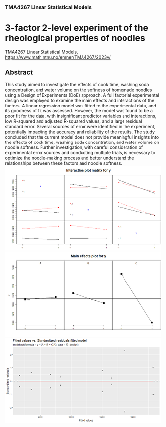 ### TMA4267 Linear Statistical Models
# 3-factor 2-level experiment of the rheological properties of noodles
TMA4267 Linear Statistical Models, https://www.math.ntnu.no/emner/TMA4267/2023v/
## Abstract
This study aimed to investigate the effects of cook time, washing soda concentration, and water
volume on the softness of homemade noodles using a Design of Experiments (DoE) approach. A
full factorial experimental design was employed to examine the main effects and interactions of the
factors. A linear regression model was fitted to the experimental data, and its goodness of fit was
assessed. However, the model was found to be a poor fit for the data, with insignificant predictor
variables and interactions, low R-squared and adjusted R-squared values, and a large residual
standard error. Several sources of error were identified in the experiment, potentially impacting
the accuracy and reliability of the results. The study concluded that the current model does not
provide meaningful insights into the effects of cook time, washing soda concentration, and water
volume on noodle softness. Further investigation, with careful consideration of experimental error
sources and conducting multiple trials, is necessary to optimize the noodle-making process and
better understand the relationships between these factors and noodle softness.
![Interaction_plt_mx](Interaction_plt_mx.png)
![Main_effects_plt](Main_effects_plt.png)
![FitVal_vs_Residuals](FitVal_vs_Residuals.png)
